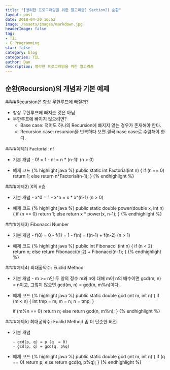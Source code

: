```yaml
---
title: "[영리한 프로그래밍을 위한 알고리즘] Section2) 순환"
layout: post
date: 2018-04-20 16:53
image: /assets/images/markdown.jpg
headerImage: false
tag:
- TIL
- C Programming
star: false
category: blog
categories: TIL
author: Dan
description: 영리한 프로그래밍을 위한 알고리즘
---
```


## 순환(Recursion)의 개념과 기본 예제

####Recursion은 항상 무한루프에 빠질까?
* 항상 무한루프에 빠지는 것은 아님
* 무한루프에 빠지지 않으려면?
  -   Base case: 적어도 하나의 Recursion에 빠지지 않는 경우가 존재해야 한다.
  -  Recursion case: resursion을 반복하다 보면 결국 base case로 수렴해야 한다.

####예제1) Factorial: n!

   * 기본 개념
    - 0! = 1
    - n! = n * (n-1)!   (n > 0)

* 예제 코드
   {% highlight java %}
   public static int Factorial(int n)
   {
        if (n == 0)
          return 1;
        else
           return n*Factorial(n-1);
   }
   {% endhighlight %}


####예제2) X의 n승

   * 기본 개념
    - x^0 = 1
    - x^n = x * x^(n-1)   (n > 0)

   * 예제 코드
   {% highlight java %}
   public static double power(double x, int n)
   {
       if (n == 0)
        return 1;
       else
        return x * power(x, n-1);
   }
   {% endhighlight %}


####예제3) Fibonacci Number

   * 기본 개념
    - f(0) = 0
    - f(1) = 1
    - f(n) = f(n-1) + f(n-2)   (n > 1)

  * 예제 코드
     {% highlight java %}
     public int Fibonacci (int n)
     {
       if (n < 2)
        return n;
       else
        return Fibonacci(n-2) + Fibonacci(n-1);
     }
     {% endhighlight %}


####예제4) 최대공약수: Euclid Method

   * 기본 개념
    - m >= n인 두 양의 정수 m과 n에 대해 m이 n의 배수이면 gcd(m, n) = n이고, 그렇지 않으면 gcd(m, n) = gcd(n, m%n)이다.

  * 예제 코드
     {% highlight java %}
     public static double gcd (int m, int n)
     {
       if (m < n)
      {
          int tmp = m; m = n; n = tmp;
      }

      if (m%n == 0)
        return n;
      else
        return gcd(n, m%n);
     }
     {% endhighlight %}



####예제5) 최대공약수: Euclid Method 좀 더 단순한 버전

* 기본 개념

      - gcd(p, q) = p (q  = 0)
      - gcd(p, q) = gcd(q, p%q)

* 예제 코드
{% highlight java %}
public static double gcd (int m, int n)
{
 if (q == 0)
   return p;
 else
   return gcd(q, p%q);
}
{% endhighlight %}
